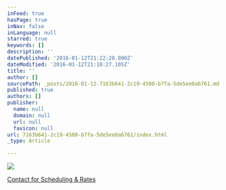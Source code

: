```yaml
---
inFeed: true
hasPage: true
inNav: false
inLanguage: null
starred: true
keywords: []
description: ''
datePublished: '2016-01-12T21:22:28.000Z'
dateModified: '2016-01-12T21:18:27.105Z'
title: ''
author: []
sourcePath: _posts/2016-01-12-7163b641-2c19-4500-b7fa-5de5ee0a6761.md
published: true
authors: []
publisher:
  name: null
  domain: null
  url: null
  favicon: null
url: 7163b641-2c19-4500-b7fa-5de5ee0a6761/index.html
_type: Article

---
```

![](https://the-grid-user-content.s3-us-west-2.amazonaws.com/3dc1615c-237c-41fb-9a6d-ac15bfc45544.png)

[Contact for Scheduling & Rates][0]

[0]: mailto:nick@shinycleansounds.com